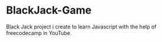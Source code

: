 # BlackJack-Game
Black Jack project i create to learn Javascript with the help of freecodecamp in YouTube.
